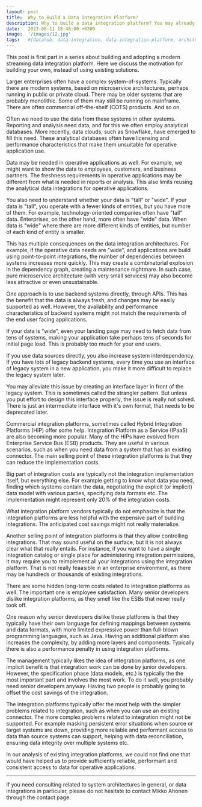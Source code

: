 ```yaml
---
layout: post
title:  Why to Build a Data Integration Platform?
description: Why to build a data integration platform? You may already have platforms for processing analytical and reporting data, and IPaaS solutions exist as well, This is a series about the leassons learned from building and adopting state-of-the-art streaming data integration platform.
date:   2023-08-11 18:48:00 +0300
image:  '/images/12.jpg'
tags:   #[datahub, data-integration, data-integration-platform, architecture, integration]
---
```

This post is first part in a series about building and adopting a modern streaming 
data integration platform. Here we discuss the motivation for building your own, instead
of using existing solutions.

Larger enterprises often have a complex system-of-systems. Typically there are
modern systems, based on microservice architectures, perhaps running in public
or private cloud. There may be older systems that are probably monolithic. Some of them
may still be running on mainframe. There are often commercial off-the-shelf
(COTS) products. And so on.

Often we need to use the data from these systems in other systems. Reporting and analysis need
data, and for this we often employ analytical databases.  More recently, data 
clouds, such as Snowflake, have emerged to fill this need. These analytical databases often
have licensing and performance characteristics that make them unsuitable for operative
application use.

Data may be needed in operative applications as well. For example, we might
want to show the data to employees, customers, and business partners. The freshness 
requirements in operative applications may be different from
what is needed in reports or analysis. This also limits reusing the analytical data
integrations for operative applications.

You also need to understand whether your data is "tall" or "wide". 
If your data is "tall", you operate with a fewer kinds of entities, but you have 
more of them. For example, technology-oriented companies often have "tall" data.
Enterprises, on the other hand, more often have "wide" data. When data is "wide"
where there are more different kinds of entities, but number of each kind of entity 
is smaller.

This has multiple consequences on the data integration architectures. For
example, if the operative data needs are "wide", and applications are build
using point-to-point integrations, the number of dependencies between systems increases
more quickly. This may create a combinatorial explosion in the dependency graph,
creating a maintenance nightmare. In such case, pure microservice
architecture (with very small services) may also become less attractive or even 
unsustainable.

One approach is to use backend systems directly, through APIs. This has the
benefit that the data is always fresh, and changes may be easily supported as
well. However, the availability and performance characteristics of backend
systems might not match the requirements of the end user facing applications.

If your data is "wide", even your landing page may need to fetch data from tens of 
systems, making your application take perhaps tens of seconds for initial page load. This is
probably too much for your end users.

If you use data sources directly, you also increase system interdependency. If
you have lots of legacy backend systems, every time you use an interface of
legacy system in a new application, you make it more difficult to replace the
legacy system later.

You may alleviate this issue by creating an interface layer in front 
of the legacy system. This is sometimes called the strangler pattern. But unless you put effort 
to design this interface properly, the issue is really not solved. There is just an
intermediate interface with it's own format, that needs to be deprecated later.

Commercial integration platforms, sometimes called Hybrid Integration Platforms (HIP) offer
some help. Integration Platform as a Service (IPaaS) are also becoming more popular. Many of 
the HIPs have evolved from Enterprise Service Bus (ESB) products. They are useful in 
various scenarios, such as when you need data from a system that has an existing connector. 
The main selling point of these integration platforms is that they can reduce the 
implementation costs.

Big part of integration costs are typically not the integration implementation
itself, but everything else. For example getting to know what data you need,
finding which systems contain the data, negotiating the explicit (or implicit)
data model with various parties, specifying data formats etc. The implementation
might represent only 20% of the integration costs.

What integration platform vendors typically do not emphasize is that the integration 
platforms are less helpful with the expensive part of building integrations. The 
anticipated cost savings might not really materialize.

Another selling point of integration platforms is that they allow controlling 
integrations. That may sound useful on the surface, but it is not always clear
what that really entails.  For instance, if you want to have a single integration
catalog or single place for administering integration permissions, it may require 
you to reimplement all your integrations using the integration platform. That is
not really feaasible in an enterprise environment, as there may be hundreds or 
thousands of existing integrations.

There are some hidden long-term costs related to integration platforms as well.
The important one is employee satisfaction.  Many senior developers dislike
integration platforms, as they smell like the ESBs that never really took off.

One reason why senior developers dislike these platforms is that they typically
have their own language for defining mappings between systems and data formats,
with more limited expressive power than full-blown programming languages, such
as Java. Having an additional platform also increases the complexity, by adding
more layers and components. Typically there is also a performance penalty in using 
integration platforms.

The management typically likes the idea of integration platforms, as one implicit
benefit is that integration work can be done by junior developers. However, 
the specification phase (data models, etc.) is typically the the most important part
and involves the most work. To do it well, you probably need senior developers anyway. 
Having two people is probably going to offset the cost savings of the integration.

The integration platforms typically offer the most help with the simpler problems related to
integration, such as when you can use an existing connector. The more complex problems 
related to integration might not be supported. For example masking persistent error 
situations when source or target systems are down, providing more reliable and performant 
access to data than source systems can support, helping with data reconciliation, ensuring data 
integrity over multiple systems etc.

In our analysis of existing integration platforms, we could not find one that would have
helped us to provide sufficiently reliable, performant and consistent access to data for 
operative applications.

---

If you need consulting related to system architectures in general, or data integrations in 
particular, please do not hesitate to contact Mikko Ahonen through the contact page.
